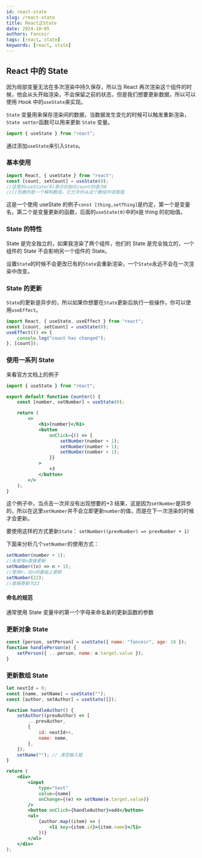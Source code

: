 ```yaml
---
id: react-state
slug: /react-state
title: React之State
date: 2024-10-05
authors: Fanceir
tags: [react, state]
keywords: [react, state]
---
```


## React 中的 State

因为局部变量无法在多次渲染中持久保存，所以当 React 再次渲染这个组件的时候，他会从头开始渲染，不会保留之前的状态，但是我们想要更新数据，所以可以使用 Hook 中的`useState`来实现。

`State` 变量用来保存渲染间的数据，当数据发生变化的时候可以触发重新渲染，`State setter`函数可以用来更新 `State` 变量。

```jsx
import { useState } from "react";
```

通过添加`useState`来引入`State`。

### 基本使用

```jsx
import React, { useState } from "react";
const [count, setCount] = useState(0);
//这里的useState(0)表示初始化count的值为0
//[]包裹的是一个解构数组，它允许你从这个数组中读取值
```

这是一个使用 useState 的例子`const [thing,setThing]`是约定，第一个是变量名，第二个是变量更新的函数，后面的`useState(0)`中的`0`是 thing 的初始值。

### State 的特性

State 是完全独立的，如果我渲染了两个组件，他们的 State 是完全独立的，一个组件的 State 不会影响另一个组件的 State。

设置`State`的时候不会更改已有的`State`会重新渲染，一个`State`永远不会在一次渲染中改变。

### State 的更新

`State`的更新是异步的，所以如果你想要在`State`更新后执行一些操作，你可以使用`useEffect`。

```jsx
import React, { useState, useEffect } from "react";
const [count, setCount] = useState(0);
useEffect(() => {
    console.log("count has changed");
}, [count]);
```

### 使用一系列 State

来看官方文档上的例子

```jsx
import { useState } from "react";

export default function Counter() {
    const [number, setNumber] = useState(0);

    return (
        <>
            <h1>{number}</h1>
            <button
                onClick={() => {
                    setNumber(number + 1);
                    setNumber(number + 1);
                    setNumber(number + 1);
                }}
            >
                +3
            </button>
        </>
    );
}
```

这个例子中，当点击一次并没有出现想要的+3 结果，这是因为`setNumber`是异步的，所以在这里`setNumber`并不会立即更新`number`的值，而是在下一次渲染的时候才会更新。

要使用这样的方式更新`State`：
`setNumber((prevNumber) => prevNumber + 1)`

下面来分析几个`setNumber`的使用方式：

```jsx
setNumber(number + 1);
//未使用n直接更新
setNumber((n) => n + 1);
//使用n，在n的基础上更新
setNumber(22);
//直接更新为22
```

#### 命名的规范

通常使用 State 变量中的第一个字母来命名新的更新函数的参数

### 更新对象 State

```jsx
const [person, setPerson] = useState({ name: "fanceir", age: 18 });
function handlePerson(e) {
    setPerson({ ...person, name: e.target.value });
}
```

### 更新数组 State

```jsx
let nextId = 0;
const [name, setName] = useState("");
const [author, setAuthor] = useState([]);

function handleAuthor() {
    setAuthor((prevAuthor) => [
        ...prevAuthor,
        {
            id: nextId++,
            name: name,
        },
    ]);
    setName(""); // 清空输入框
}

return (
    <div>
        <input
            type="text"
            value={name}
            onChange={(e) => setName(e.target.value)}
        />
        <button onClick={handleAuthor}>add</button>
        <ul>
            {author.map((item) => (
                <li key={item.id}>{item.name}</li>
            ))}
        </ul>
    </div>
);
```
